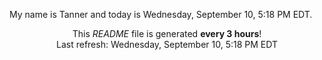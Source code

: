 My name is Tanner and today is Wednesday, September 10, 5:18 PM EDT.

<p align="center">This <i>README</i> file is generated <b>every 3 hours</b>!</br>Last refresh: Wednesday, September 10, 5:18 PM EDT<br /></p>
